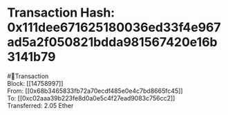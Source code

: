 
Transaction Hash: 0x111dee671625180036ed33f4e967ad5a2f050821bdda981567420e16b3141b79
====================================================================================
  
#💸Transaction  
Block: [[14758997]]  
From: [[0x68b3465833fb72a70ecdf485e0e4c7bd8665fc45]]  
To: [[0xc02aaa39b223fe8d0a0e5c4f27ead9083c756cc2]]  
Transferred: 2.05 Ether